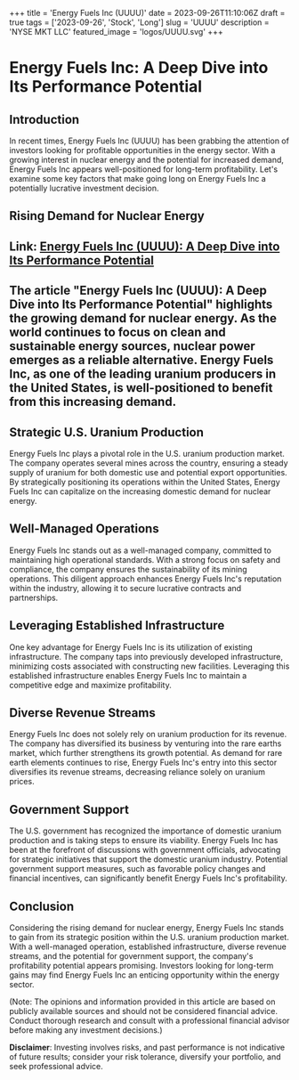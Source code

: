 +++
title = 'Energy Fuels Inc (UUUU)'
date = 2023-09-26T11:10:06Z
draft = true
tags = ['2023-09-26', 'Stock', 'Long']
slug = 'UUUU'
description = 'NYSE MKT LLC'
featured_image = 'logos/UUUU.svg'
+++
# Energy Fuels Inc: A Deep Dive into Its Performance Potential

## Introduction
In recent times, Energy Fuels Inc (UUUU) has been grabbing the attention of investors looking for profitable opportunities in the energy sector. With a growing interest in nuclear energy and the potential for increased demand, Energy Fuels Inc appears well-positioned for long-term profitability. Let's examine some key factors that make going long on Energy Fuels Inc a potentially lucrative investment decision.

## Rising Demand for Nuclear Energy
## Link: [Energy Fuels Inc (UUUU): A Deep Dive into Its Performance Potential](https://finance.yahoo.com/news/energy-fuels-inc-uuuu-deep-161941803.html)

## The article "Energy Fuels Inc (UUUU): A Deep Dive into Its Performance Potential" highlights the growing demand for nuclear energy. As the world continues to focus on clean and sustainable energy sources, nuclear power emerges as a reliable alternative. Energy Fuels Inc, as one of the leading uranium producers in the United States, is well-positioned to benefit from this increasing demand.

## Strategic U.S. Uranium Production
Energy Fuels Inc plays a pivotal role in the U.S. uranium production market. The company operates several mines across the country, ensuring a steady supply of uranium for both domestic use and potential export opportunities. By strategically positioning its operations within the United States, Energy Fuels Inc can capitalize on the increasing domestic demand for nuclear energy.

## Well-Managed Operations
Energy Fuels Inc stands out as a well-managed company, committed to maintaining high operational standards. With a strong focus on safety and compliance, the company ensures the sustainability of its mining operations. This diligent approach enhances Energy Fuels Inc's reputation within the industry, allowing it to secure lucrative contracts and partnerships.

## Leveraging Established Infrastructure
One key advantage for Energy Fuels Inc is its utilization of existing infrastructure. The company taps into previously developed infrastructure, minimizing costs associated with constructing new facilities. Leveraging this established infrastructure enables Energy Fuels Inc to maintain a competitive edge and maximize profitability.

## Diverse Revenue Streams
Energy Fuels Inc does not solely rely on uranium production for its revenue. The company has diversified its business by venturing into the rare earths market, which further strengthens its growth potential. As demand for rare earth elements continues to rise, Energy Fuels Inc's entry into this sector diversifies its revenue streams, decreasing reliance solely on uranium prices.

## Government Support
The U.S. government has recognized the importance of domestic uranium production and is taking steps to ensure its viability. Energy Fuels Inc has been at the forefront of discussions with government officials, advocating for strategic initiatives that support the domestic uranium industry. Potential government support measures, such as favorable policy changes and financial incentives, can significantly benefit Energy Fuels Inc's profitability.

## Conclusion
Considering the rising demand for nuclear energy, Energy Fuels Inc stands to gain from its strategic position within the U.S. uranium production market. With a well-managed operation, established infrastructure, diverse revenue streams, and the potential for government support, the company's profitability potential appears promising. Investors looking for long-term gains may find Energy Fuels Inc an enticing opportunity within the energy sector.

(Note: The opinions and information provided in this article are based on publicly available sources and should not be considered financial advice. Conduct thorough research and consult with a professional financial advisor before making any investment decisions.)


**Disclaimer**: Investing involves risks, and past performance is not indicative of future results; consider your risk tolerance, diversify your portfolio, and seek professional advice.
